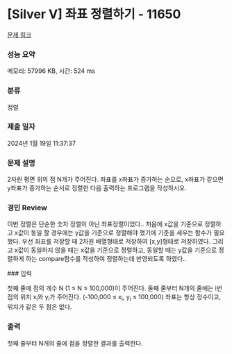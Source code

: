 # [Silver V] 좌표 정렬하기 - 11650 

[문제 링크](https://www.acmicpc.net/problem/11650) 

### 성능 요약

메모리: 57996 KB, 시간: 524 ms

### 분류

정렬

### 제출 일자

2024년 1월 19일 11:37:37

### 문제 설명

<p>2차원 평면 위의 점 N개가 주어진다. 좌표를 x좌표가 증가하는 순으로, x좌표가 같으면 y좌표가 증가하는 순서로 정렬한 다음 출력하는 프로그램을 작성하시오.</p>

### 경민 Review
<p>이번 정렬은 단순한 숫자 정렬이 아닌 좌표정렬이었다.. 처음에 x값을 기준으로 정렬하고 x값이 동일 할 경우에는 y값을 기준으로 정렬해야 했기에 기준을 세우는 함수가 필요했다. 우선 좌표를 저장할 때 2차원 배열형태로 저장하여 [x,y]형태로 저장하였다. 그리고 x값이 동일하지 않을 때는 x값을 기준으로 정렬하고, 동일할 때는 y값을 기준으로 정렬하게 하는 compare함수를 작성하여 정렬하는데 반영되도록 하였다..</p>
### 입력 

 <p>첫째 줄에 점의 개수 N (1 ≤ N ≤ 100,000)이 주어진다. 둘째 줄부터 N개의 줄에는 i번점의 위치 x<sub>i</sub>와 y<sub>i</sub>가 주어진다. (-100,000 ≤ x<sub>i</sub>, y<sub>i</sub> ≤ 100,000) 좌표는 항상 정수이고, 위치가 같은 두 점은 없다.</p>

### 출력 

 <p>첫째 줄부터 N개의 줄에 점을 정렬한 결과를 출력한다.</p>

